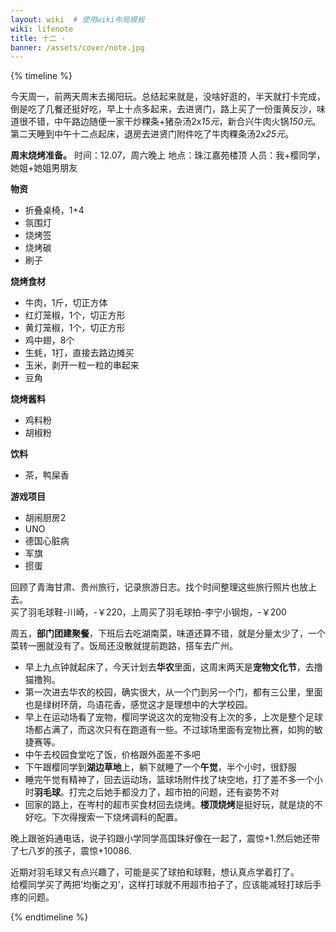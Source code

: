 ```yaml
---
layout: wiki  # 使用wiki布局模板
wiki: lifenote
title: 十二 - 
banner: /assets/cover/note.jpg
--- 
```


{% timeline %}

<!-- node 2024.12.02 -->
今天周一，前两天周末去揭阳玩。总结起来就是，没啥好逛的，半天就打卡完成，倒是吃了几餐还挺好吃，早上十点多起来，去进贤门，路上买了一份蛋黄反沙，味道很不错，中午路边随便一家干炒粿条+猪杂汤2x*15元*，新合兴牛肉火锅*150元*。  
第二天睡到中午十二点起床，退房去进贤门附件吃了牛肉粿条汤2x*25元*。

<!-- node 2024.12.03 -->
**周末烧烤准备。**
时间：12.07，周六晚上
地点：珠江嘉苑楼顶
人员：我+樱同学，她姐+她姐男朋友  

**物资**
- 折叠桌椅，1+4
- 氛围灯
- 烧烤签
- 烧烤碳
- 刷子  

**烧烤食材**
- 牛肉，1斤，切正方体
- 红灯笼椒，1个，切正方形
- 黄灯笼椒，1个，切正方形
- 鸡中翅，8个
- 生蚝，1打，直接去路边摊买
- 玉米，剥开一粒一粒的串起来
- 豆角  

**烧烤酱料**  
- 鸡料粉
- 胡椒粉

**饮料**
- 茶，鸭屎香  

**游戏项目**
- 胡闹厨房2
- UNO
- 德国心脏病
- 军旗
- 掼蛋

<!-- node 2024.12.04 -->
回顾了青海甘肃、贵州旅行，记录旅游日志。找个时间整理这些旅行照片也放上去。  
买了羽毛球鞋-川崎，-￥220，上周买了羽毛球拍-李宁小钢炮，-￥200

<!-- node 2024.12.06 -->
周五，**部门团建聚餐**，下班后去吃湖南菜，味道还算不错，就是分量太少了，一个菜转一圈就没有了。饭局还没散就提前跑路，搭车去广州。

<!-- node 2024.12.07 -->
- 早上九点钟就起床了，今天计划去**华农**里面，这周末两天是**宠物文化节**，去撸猫撸狗。
- 第一次进去华农的校园，确实很大，从一个门到另一个门，都有三公里，里面也是绿树环荫，鸟语花香，感觉这才是理想中的大学校园。
- 早上在运动场看了宠物，樱同学说这次的宠物没有上次的多，上次是整个足球场都占满了，而这次只有在跑道有一些。不过球场里面有宠物比赛，如狗的敏捷赛等。
- 中午去校园食堂吃了饭，价格跟外面差不多吧
- 下午跟樱同学到**湖边草地**上，躺下就睡了一个**午觉**，半个小时，很舒服
- 睡完午觉有精神了，回去运动场，篮球场附件找了块空地，打了差不多一个小时**羽毛球**。打完之后她手都没力了，超市拍的问题，还有姿势不对
- 回家的路上，在岑村的超市买食材回去烧烤。**楼顶烧烤**是挺好玩，就是烧的不好吃。下次得搜索一下烧烤调料的配置。

<!-- node 2024.12.12 -->
晚上跟爸妈通电话，说子钧跟小学同学高国珠好像在一起了，震惊+1.然后她还带了七八岁的孩子，震惊+10086.

<!-- node 2024.12.13 -->
近期对羽毛球又有点兴趣了，可能是买了球拍和球鞋，想认真点学着打了。  
给樱同学买了两把‘均衡之刃’，这样打球就不用超市拍子了，应该能减轻打球后手疼的问题。

{% endtimeline %}
